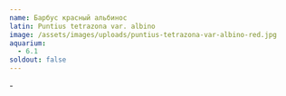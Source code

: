 ```yaml
---
name: Барбус красный альбинос
latin: Puntius tetrazona var. albino
image: /assets/images/uploads/puntius-tetrazona-var-albino-red.jpg
aquarium:
  - 6.1
soldout: false
---
```

\-
